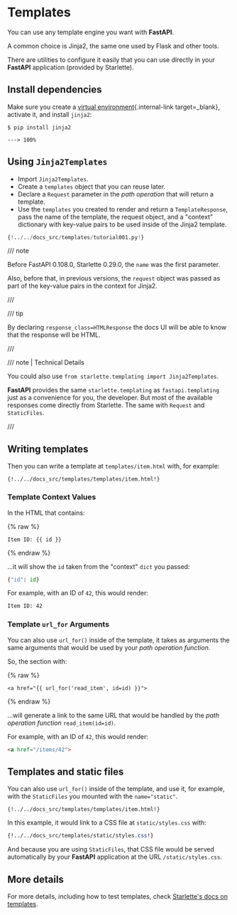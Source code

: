 # Templates

You can use any template engine you want with **FastAPI**.

A common choice is Jinja2, the same one used by Flask and other tools.

There are utilities to configure it easily that you can use directly in your **FastAPI** application (provided by Starlette).

## Install dependencies

Make sure you create a [virtual environment](../virtual-environments.md){.internal-link target=_blank}, activate it, and install `jinja2`:

<div class="termy">

```console
$ pip install jinja2

---> 100%
```

</div>

## Using `Jinja2Templates`

* Import `Jinja2Templates`.
* Create a `templates` object that you can reuse later.
* Declare a `Request` parameter in the *path operation* that will return a template.
* Use the `templates` you created to render and return a `TemplateResponse`, pass the name of the template, the request object, and a "context" dictionary with key-value pairs to be used inside of the Jinja2 template.

```Python hl_lines="4  11  15-18"
{!../../docs_src/templates/tutorial001.py!}
```

/// note

Before FastAPI 0.108.0, Starlette 0.29.0, the `name` was the first parameter.

Also, before that, in previous versions, the `request` object was passed as part of the key-value pairs in the context for Jinja2.

///

/// tip

By declaring `response_class=HTMLResponse` the docs UI will be able to know that the response will be HTML.

///

/// note | Technical Details

You could also use `from starlette.templating import Jinja2Templates`.

**FastAPI** provides the same `starlette.templating` as `fastapi.templating` just as a convenience for you, the developer. But most of the available responses come directly from Starlette. The same with `Request` and `StaticFiles`.

///

## Writing templates

Then you can write a template at `templates/item.html` with, for example:

```jinja hl_lines="7"
{!../../docs_src/templates/templates/item.html!}
```

### Template Context Values

In the HTML that contains:

{% raw %}

```jinja
Item ID: {{ id }}
```

{% endraw %}

...it will show the `id` taken from the "context" `dict` you passed:

```Python
{"id": id}
```

For example, with an ID of `42`, this would render:

```html
Item ID: 42
```

### Template `url_for` Arguments

You can also use `url_for()` inside of the template, it takes as arguments the same arguments that would be used by your *path operation function*.

So, the section with:

{% raw %}

```jinja
<a href="{{ url_for('read_item', id=id) }}">
```

{% endraw %}

...will generate a link to the same URL that would be handled by the *path operation function* `read_item(id=id)`.

For example, with an ID of `42`, this would render:

```html
<a href="/items/42">
```

## Templates and static files

You can also use `url_for()` inside of the template, and use it, for example, with the `StaticFiles` you mounted with the `name="static"`.

```jinja hl_lines="4"
{!../../docs_src/templates/templates/item.html!}
```

In this example, it would link to a CSS file at `static/styles.css` with:

```CSS hl_lines="4"
{!../../docs_src/templates/static/styles.css!}
```

And because you are using `StaticFiles`, that CSS file would be served automatically by your **FastAPI** application at the URL `/static/styles.css`.

## More details

For more details, including how to test templates, check <a href="https://www.starlette.io/templates/" class="external-link" target="_blank">Starlette's docs on templates</a>.
